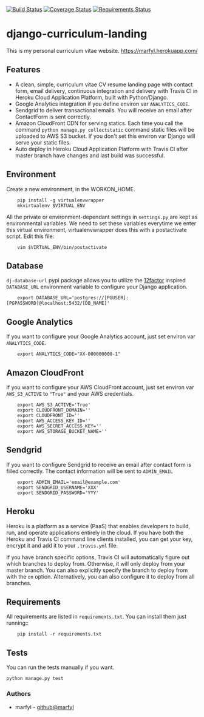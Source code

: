 [![Build Status](https://travis-ci.org/marfyl/django-curriculum-landing.svg?branch=master)](https://travis-ci.org/marfyl/django-curriculum-landing) [![Coverage Status](https://coveralls.io/repos/github/marfyl/django-curriculum-landing/badge.svg?branch=master)](https://coveralls.io/github/marfyl/django-curriculum-landing?branch=master) [![Requirements Status](https://requires.io/github/marfyl/django-curriculum-landing/requirements.svg?branch=master)](https://requires.io/github/marfyl/django-curriculum-landing/requirements/?branch=master)


# django-curriculum-landing

This is my personal curriculum vitae website. https://marfyl.herokuapp.com/


## Features

 - A clean, simple, curriculum vitae CV resume landing page with contact form, email delivery, continuous integration and delivery with Travis CI in Heroku Cloud Application Platform, built with Python/Django.
 - Google Analytics integration if you define environ var ``ANALYTICS_CODE``.
 - Sendgrid to deliver transactional emails. You will receive an email after ContactForm is sent correctly.
 - Amazon CloudFront CDN for serving statics. Each time you call the command ``python manage.py collectstatic`` command static files will be uploaded to AWS S3 bucket. If you don't set this environ var Django will serve your static files.
 - Auto deploy in Heroku Cloud Application Platform with Travis CI after master branch have changes and last build was successful.

## Environment

Create a new environment, in the WORKON_HOME.
        
        pip install -g virtualenvwrapper
        mkvirtualenv $VIRTUAL_ENV
        
All the private or environment-dependant settings in ``settings.py`` are kept as environmental variables. 
We need to set these variables everytime we enter this virtual environment, virtualenvwrapper does this with a postactivate script. 
Edit this file:
        
        vim $VIRTUAL_ENV/bin/postactivate

## Database

``dj-database-url`` pypi package allows you to utilize the [12factor](https://www.12factor.net/backing-services) inspired ``DATABASE_URL`` environment variable to configure your Django application.

        export DATABASE_URL='postgres://[PGUSER]:[PGPASSWORD]@localhost:5432/[DB_NAME]'
        
## Google Analytics

If you want to configure your Google Analytics account, just set environ var ``ANALYTICS_CODE``.

        export ANALYTICS_CODE="XX-000000000-1"

## Amazon CloudFront

If you want to configure your AWS CloudFront account, just set environ var ``AWS_S3_ACTIVE`` to ``"True"`` and your AWS credentials.

        export AWS_S3_ACTIVE='True'
        export CLOUDFRONT_DOMAIN=''
        export CLOUDFRONT_ID=''
        export AWS_ACCESS_KEY_ID=''
        export AWS_SECRET_ACCESS_KEY=''
        export AWS_STORAGE_BUCKET_NAME=''

## Sendgrid

If you want to configure Sendgrid to receive an email after contact form is filled correctly. The contact information will be sent to ``ADMIN_EMAIL``
        
        export ADMIN_EMAIL='email@example.com'
        export SENDGRID_USERNAME='XXX'
        export SENDGRID_PASSWORD='YYY'
        
## Heroku

Heroku is a platform as a service (PaaS) that enables developers to build, run, and operate applications entirely in the cloud. If you have both the Heroku and Travis CI command line clients installed, you can get your key, encrypt it and add it to your ``.travis.yml`` file.

If you have branch specific options, Travis CI will automatically figure out which branches to deploy from. Otherwise, it will only deploy from your master branch. You can also explicitly specify the branch to deploy from with the ``on`` option. Alternatively, you can also configure it to deploy from all branches.
        

## Requirements

All requirements are listed in ``requirements.txt``. You can install them just running::

        pip install -r requirements.txt
        
## Tests

You can run the tests manually if you want.

    python manage.py test


### Authors

- marfyl - [github@marfyl](https://github.com/marfyl/)